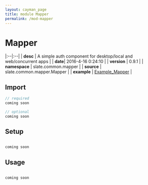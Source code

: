 ```yaml
---
layout: cayman_page
title: module Mapper
permalink: /mod-mapper
---
```


# Mapper

|:--|:--|
| **desc** | A simple auth component for desktop/local and web/concurrent apps | 
| **date**| 2016-4-16 0:24:10 |
| **version** | 0.9.1  |
| **namespace** | slate.common.mapper  |
| **source** | slate.common.mapper.Mapper  |
| **example** | [Example_Mapper](https://github.com/code-helix/slatekit/blob/master/src/apps/scala/slate-examples/src/main/scala/slate/examples/Example_Mapper.scala) |

## Import
```scala 
// required 
coming soon

// optional 
coming soon

```

## Setup
```scala

coming soon

```

## Usage
```scala

coming soon

```

